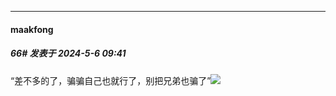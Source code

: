 ﻿
*****

####  maakfong  
##### 66#       发表于 2024-5-6 09:41

“差不多的了，骗骗自己也就行了，别把兄弟也骗了”<img src="https://static.saraba1st.com/image/smiley/face2017/067.png" referrerpolicy="no-referrer">


